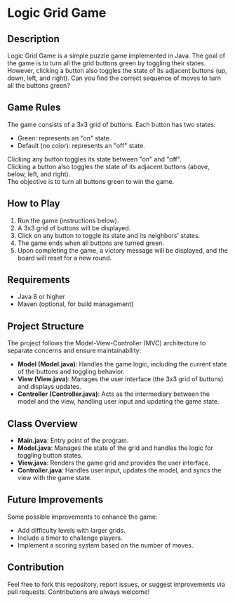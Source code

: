 # Logic Grid Game

## Description
Logic Grid Game is a simple puzzle game implemented in Java. The goal of the game is to turn all the grid buttons green by toggling their states. However, clicking a button also toggles the state of its adjacent buttons (up, down, left, and right). Can you find the correct sequence of moves to turn all the buttons green?

## Game Rules
The game consists of a 3x3 grid of buttons.
Each button has two states:
- Green: represents an "on" state.
- Default (no color): represents an "off" state.

Clicking any button toggles its state between "on" and "off".  
Clicking a button also toggles the state of its adjacent buttons (above, below, left, and right).  
The objective is to turn all buttons green to win the game.

## How to Play
1. Run the game (instructions below).
2. A 3x3 grid of buttons will be displayed.
3. Click on any button to toggle its state and its neighbors' states.
4. The game ends when all buttons are turned green.
5. Upon completing the game, a victory message will be displayed, and the board will reset for a new round.

## Requirements
- Java 8 or higher
- Maven (optional, for build management)

## Project Structure
The project follows the Model-View-Controller (MVC) architecture to separate concerns and ensure maintainability:

- **Model (Model.java)**: Handles the game logic, including the current state of the buttons and toggling behavior.
- **View (View.java)**: Manages the user interface (the 3x3 grid of buttons) and displays updates.
- **Controller (Controller.java)**: Acts as the intermediary between the model and the view, handling user input and updating the game state.

## Class Overview
- **Main.java**: Entry point of the program.
- **Model.java**: Manages the state of the grid and handles the logic for toggling button states.
- **View.java**: Renders the game grid and provides the user interface.
- **Controller.java**: Handles user input, updates the model, and syncs the view with the game state.

## Future Improvements
Some possible improvements to enhance the game:
- Add difficulty levels with larger grids.
- Include a timer to challenge players.
- Implement a scoring system based on the number of moves.

## Contribution
Feel free to fork this repository, report issues, or suggest improvements via pull requests. Contributions are always welcome!
